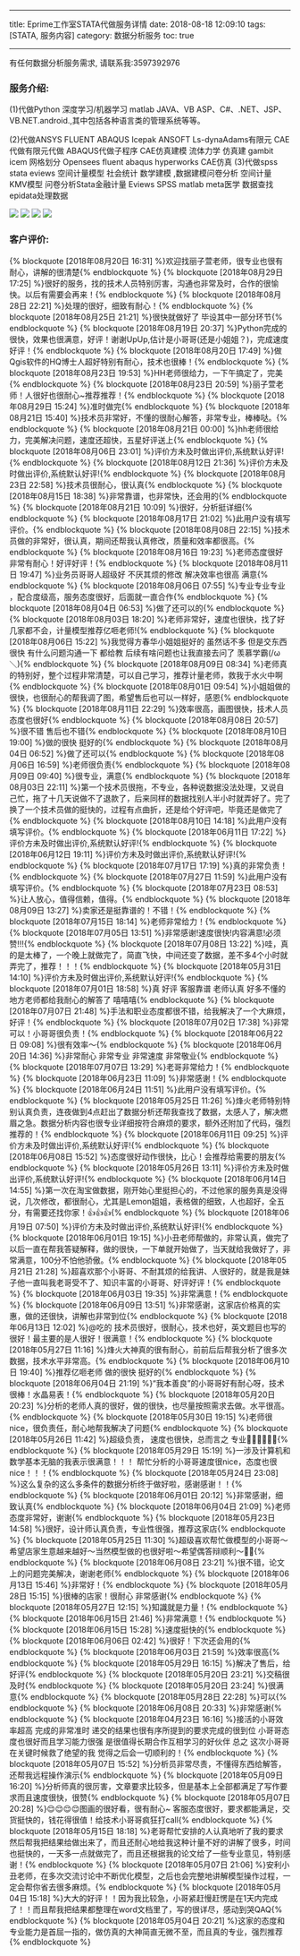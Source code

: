 
---
title: Eprime工作室STATA代做服务详情
date: 2018-08-18 12:09:10
tags: [STATA, 服务内容]
category: 数据分析服务
toc: true

---



<span></span>
<!-- more -->

有任何数据分析服务需求, 请联系我:3597392976

### 服务介绍: 
(1)代做Python 深度学习/机器学习 matlab JAVA、VB ASP、C#、.NET、JSP、VB.NET.android.,其中包括各种语言类的管理系统等等。

(2)代做ANSYS FLUENT ABAQUS Icepak ANSOFT Ls-dynaAdams有限元 CAE代做有限元代做 ABAQUS代做子程序 CAE仿真建模 流体力学 仿真建 gambit  icem 网格划分 Opensees fluent abaqus hyperworks CAE仿真 
(3)代做spss  stata eviews 空间计量模型 社会统计 数学建模 ,数据建模问卷分析 空间计量 KMV模型  问卷分析Stata金融计量 Eviews SPSS matlab meta医学 数据查找 epidata处理数据 
 
  
<img src="/taobao/TB2gHuZa1OSBuNjy0FdXXbDnVXa_!!2631875800.png" >
<img src="/taobao/TB2mrVdkVXXXXbSXXXXXXXXXXXX_!!2631875800.png" >
<img src="/taobao/TB2sWQZkFXXXXaNXpXXXXXXXXXX_!!2631875800.png" >
<img src="/taobao/TB2biULkFXXXXclXpXXXXXXXXXX_!!2631875800.png" >



### 客户评价: 
{% blockquote [2018年08月20日 16:31] %}欢迎找丽子萱老师，很专业也很有耐心，讲解的很清楚{% endblockquote %}
{% blockquote [2018年08月29日 17:25] %}很好的服务，找的技术人员特别厉害，沟通也非常及时，合作的很愉快。以后有需要会再来！{% endblockquote %}
{% blockquote [2018年08月28日 22:21] %}处理的很好，细致有耐心！{% endblockquote %}
{% blockquote [2018年08月25日 21:21] %}很快就做好了 毕设其中一部分环节{% endblockquote %}
{% blockquote [2018年08月19日 20:37] %}Python完成的很快，效果也很满意，好评！谢谢UpUp,估计是小哥哥(还是小姐姐？)，完成速度好评！{% endblockquote %}
{% blockquote [2018年08月20日 17:49] %}做Qgis软件的HQ博士人超好特别有耐心，技术也很棒！{% endblockquote %}
{% blockquote [2018年08月23日 19:53] %}HH老师很给力，一下午搞定了，完美{% endblockquote %}
{% blockquote [2018年08月23日 20:59] %}丽子萱老师！人很好也很耐心~推荐推荐！{% endblockquote %}
{% blockquote [2018年08月29日 15:24] %}准时做完{% endblockquote %}
{% blockquote [2018年08月21日 15:40] %}技术员非常好，不懂的很耐心解答，非常专业，棒棒哒。{% endblockquote %}
{% blockquote [2018年08月21日 00:00] %}hh老师很给力，完美解决问题，速度还超快，五星好评送上{% endblockquote %}
{% blockquote [2018年08月06日 23:01] %}评价方未及时做出评价,系统默认好评!{% endblockquote %}
{% blockquote [2018年08月12日 21:36] %}评价方未及时做出评价,系统默认好评!{% endblockquote %}
{% blockquote [2018年08月23日 22:58] %}技术员很耐心，很认真{% endblockquote %}
{% blockquote [2018年08月15日 18:38] %}非常靠谱，也非常快，还会用的{% endblockquote %}
{% blockquote [2018年08月21日 10:09] %}很好，分析挺详细{% endblockquote %}
{% blockquote [2018年08月17日 21:02] %}此用户没有填写评价。{% endblockquote %}
{% blockquote [2018年08月08日 22:15] %}技术员做的非常好，很认真，期间还帮我认真修改，质量和效率都很高。{% endblockquote %}
{% blockquote [2018年08月16日 19:23] %}老师态度很好非常有耐心！好评好评！{% endblockquote %}
{% blockquote [2018年08月11日 19:47] %}业务员哥哥人超级好 不厌其烦的修改 解决效率也很高 满意{% endblockquote %}
{% blockquote [2018年08月06日 07:55] %}专业专业专业 ，配合度级高，服务态度很好，后面就一直合作{% endblockquote %}
{% blockquote [2018年08月04日 06:53] %}做了还可以的{% endblockquote %}
{% blockquote [2018年08月03日 18:20] %}老师非常好，速度也很快，找了好几家都不会，计量模型推荐亿咂老师!{% endblockquote %}
{% blockquote [2018年08月06日 15:22] %}我觉得方春华小姐姐挺好的 虽然话不多 但是交东西很快 有什么问题沟通一下 都给教 后续有啥问题也让我直接去问了 羡慕学霸(/ω＼){% endblockquote %}
{% blockquote [2018年08月09日 08:34] %}老师真的特别好，整个过程非常清楚，可以自己学习，推荐计量老师，救我于水火中啊{% endblockquote %}
{% blockquote [2018年08月01日 09:54] %}小姐姐做的很快，也很耐心的帮我调了图，希望售后也可以一样好，感恩{% endblockquote %}
{% blockquote [2018年08月11日 22:29] %}效率很高，画图很快，技术人员态度也很好{% endblockquote %}
{% blockquote [2018年08月08日 20:57] %}很不错 售后也不错{% endblockquote %}
{% blockquote [2018年08月10日 19:00] %}做的很快 挺好的{% endblockquote %}
{% blockquote [2018年08月04日 06:52] %}做了还可以{% endblockquote %}
{% blockquote [2018年08月06日 16:59] %}老师很负责{% endblockquote %}
{% blockquote [2018年08月09日 09:40] %}很专业，满意{% endblockquote %}
{% blockquote [2018年08月03日 22:11] %}第一个技术员很拖，不专业，各种说数据没法处理，又说自己忙，拖了十几天说做不了退款了，后来同样的数据找别人半小时就弄好了。完了换了一个技术员做的挺快的，过程有点曲折，还是给个好评吧，毕竟还是做完了{% endblockquote %}
{% blockquote [2018年08月10日 14:18] %}此用户没有填写评价。{% endblockquote %}
{% blockquote [2018年06月11日 17:22] %}评价方未及时做出评价,系统默认好评!{% endblockquote %}
{% blockquote [2018年06月12日 19:11] %}评价方未及时做出评价,系统默认好评!{% endblockquote %}
{% blockquote [2018年07月17日 17:19] %}真的非常负责！{% endblockquote %}
{% blockquote [2018年07月27日 11:59] %}此用户没有填写评价。{% endblockquote %}
{% blockquote [2018年07月23日 08:53] %}让人放心，值得信赖，值得。{% endblockquote %}
{% blockquote [2018年08月09日 13:27] %}卖家还是挺靠谱的！不错！{% endblockquote %}
{% blockquote [2018年07月15日 18:14] %}老师非常给力！{% endblockquote %}
{% blockquote [2018年07月05日 13:51] %}非常感谢!速度很快!内容满意!必须赞!!!{% endblockquote %}
{% blockquote [2018年07月08日 13:22] %}哇，真的是太棒了，一个晚上就做完了，简直飞快，中间还变了数据，差不多4个小时就弄完了，推荐！！！{% endblockquote %}
{% blockquote [2018年05月31日 14:10] %}评价方未及时做出评价,系统默认好评!{% endblockquote %}
{% blockquote [2018年07月01日 18:58] %}真 好评 客服靠谱 老师认真 好多不懂的地方老师都给我耐心的解答了 嘻嘻嘻{% endblockquote %}
{% blockquote [2018年07月07日 21:48] %}手法和职业态度都很不错，给我解决了一个大麻烦，好评！{% endblockquote %}
{% blockquote [2018年07月02日 17:38] %}非常可以！小哥哥很负责！{% endblockquote %}
{% blockquote [2018年06月22日 09:08] %}很有效率～{% endblockquote %}
{% blockquote [2018年06月20日 14:36] %}非常耐心 非常专业 非常速度 非常敬业{% endblockquote %}
{% blockquote [2018年07月07日 13:29] %}老哥非常给力！{% endblockquote %}
{% blockquote [2018年06月23日 11:09] %}非常感谢！{% endblockquote %}
{% blockquote [2018年06月24日 11:51] %}此用户没有填写评价。{% endblockquote %}
{% blockquote [2018年05月25日 11:26] %}烽火老师特别特别认真负责，连夜做到4点赶出了数据分析还帮我查找了数据，太感人了，解决燃眉之急。数据分析内容也很专业详细按符合麻烦的要求，额外还附加了代码，强烈推荐的！{% endblockquote %}
{% blockquote [2018年06月11日 09:25] %}评价方未及时做出评价,系统默认好评!{% endblockquote %}
{% blockquote [2018年06月08日 15:52] %}态度很好动作很快，比心！会推荐给需要的朋友{% endblockquote %}
{% blockquote [2018年05月26日 13:11] %}评价方未及时做出评价,系统默认好评!{% endblockquote %}
{% blockquote [2018年06月14日 14:55] %}第一次在淘宝做数据，刚开始心里挺担心的，不过他家的服务真是没得说，几次修改，都很耐心，尤其是Lemon姐姐，表格做的细致，人也超好，全五分，有需要还找你家！👍👍👍{% endblockquote %}
{% blockquote [2018年06月19日 07:50] %}评价方未及时做出评价,系统默认好评!{% endblockquote %}
{% blockquote [2018年06月01日 19:15] %}小丑老师帮做的，非常认真，做完了以后一直在帮我答疑解释，做的很快，一下单就开始做了，当天就给我做好了，非常满意，100分不怕他骄傲。{% endblockquote %}
{% blockquote [2018年05月21日 21:28] %}超喜欢那个小哥哥、不耐其烦的给我讲、人很好的，就是我是妹子他一直叫我老哥受不了、知识丰富的小哥哥、好评好评！{% endblockquote %}
{% blockquote [2018年06月03日 19:35] %}非常满意！{% endblockquote %}
{% blockquote [2018年06月09日 13:51] %}非常感谢，这家店价格真的实惠，做的还很快，讲解也非常到位{% endblockquote %}
{% blockquote [2018年06月13日 12:02] %}@吃的 技术员很好，很耐心，技术也好，英文题目也写的很好！最主要的是人很好！很满意！{% endblockquote %}
{% blockquote [2018年05月27日 11:16] %}烽火大神真的很有耐心，前前后后帮我分析了很多次数据，技术水平非常高。{% endblockquote %}
{% blockquote [2018年06月10日 19:40] %}推荐亿咂老师 做的很快 挺好的{% endblockquote %}
{% blockquote [2018年06月04日 21:19] %}“我本善良”的小哥哥好有耐心呀，技术很棒！水晶易表！{% endblockquote %}
{% blockquote [2018年05月20日 20:23] %}分析的老师人真的很好，做的很快，也尽量按照需求去做。水平很高。{% endblockquote %}
{% blockquote [2018年05月30日 19:15] %}老师很nice，很负责任，耐心地帮我解决了问题{% endblockquote %}
{% blockquote [2018年05月26日 11:42] %}超级负责， 速度也很快，总而言之 专业👍🏻👍🏻👍🏻{% endblockquote %}
{% blockquote [2018年05月29日 15:19] %}一涉及计算机和数学基本无脑的我表示很满意！！！ 帮忙分析的小哥哥速度很nice，态度也很nice！！！{% endblockquote %}
{% blockquote [2018年05月24日 23:08] %}这么复杂的这么多条件的数据分析终于做好啦，感谢感谢！！{% endblockquote %}
{% blockquote [2018年06月01日 20:12] %}非常感谢，细致认真{% endblockquote %}
{% blockquote [2018年06月04日 21:09] %}老师态度非常好，谢谢{% endblockquote %}
{% blockquote [2018年05月23日 14:58] %}很好，设计师认真负责，专业性很强，推荐这家店{% endblockquote %}
{% blockquote [2018年05月25日 11:30] %}超级喜欢帮忙做模型的小哥哥～希望店家生意越来越好～当然模型做的也很好啦～希望偶答辩顺利～🙏🙏{% endblockquote %}
{% blockquote [2018年06月08日 23:21] %}很不错，论文上的问题完美解决，谢谢老师{% endblockquote %}
{% blockquote [2018年06月13日 15:46] %}非常好！{% endblockquote %}
{% blockquote [2018年05月28日 15:15] %}很棒的店家！很耐心 非常感谢{% endblockquote %}
{% blockquote [2018年05月27日 12:15] %}知識就是力量！{% endblockquote %}
{% blockquote [2018年06月15日 21:46] %}非常满意！{% endblockquote %}
{% blockquote [2018年06月15日 15:28] %}速度挺快的{% endblockquote %}
{% blockquote [2018年06月06日 02:42] %}很好！下次还会用的{% endblockquote %}
{% blockquote [2018年06月03日 21:59] %}效率很高{% endblockquote %}
{% blockquote [2018年05月29日 16:15] %}解决了售后，给好评{% endblockquote %}
{% blockquote [2018年05月20日 23:21] %}交稿很及时{% endblockquote %}
{% blockquote [2018年05月20日 23:24] %}很满意{% endblockquote %}
{% blockquote [2018年05月28日 22:28] %}可以{% endblockquote %}
{% blockquote [2018年06月08日 20:33] %}非常感谢{% endblockquote %}
{% blockquote [2018年04月23日 16:16] %}接活的小哥效率超高 完成的非常准时 递交的结果也很有序所提到的要求完成的很到位 小哥哥态度也很好而且学习能力很强 是很值得长期合作互相学习的好伙伴 总之 这次小哥哥在关键时候救了绝望的我 觉得之后会一切顺利的！{% endblockquote %}
{% blockquote [2018年05月07日 15:52] %}分析员非常尽责，不懂得东西给解答，还帮我远程操作演示{% endblockquote %}
{% blockquote [2018年05月09日 16:20] %}分析师真的很厉害，文章要求比较多，但是基本上全部都满足了写作要求而且速度很快，很赞{% endblockquote %}
{% blockquote [2018年05月07日 20:28] %}😌😌😌😌图画的很好看，很有耐心~ 客服态度很好，要求都能满足，交货挺快的，钱花得很值！给技术小哥哥疯狂打call{% endblockquote %}
{% blockquote [2018年05月15日 18:18] %}老哥帮忙安排的人认真地听了我的要求然后帮我把结果给做出来了，而且还耐心地给我这种计量不好的讲解了很多，时间也挺快的，一天多一点就做完了，而且还根据我的论文给了一些专业意见，特别感谢！{% endblockquote %}
{% blockquote [2018年05月07日 21:06] %}安利小丑老师，在多次交流讨论中不断优化模型，之后也会完整地讲解模型操作过程，一定会帮你省去很多麻烦。{% endblockquote %}
{% blockquote [2018年05月04日 15:18] %}大大的好评！！因为我比较急，小哥紧赶慢赶愣是在1天内完成了！！而且帮我把结果都整理在word文档里了，写的很详尽，感动到哭QAQ{% endblockquote %}
{% blockquote [2018年05月04日 20:21] %}这家的态度和专业能力是首屈一指的，做仿真的大神简直无微不至，而且真的专业，强烈推荐{% endblockquote %}